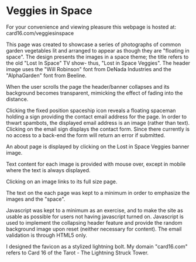 # Veggies in Space

For your convenience and viewing pleasure this webpage is hosted at: card16.com/veggiesinspace

This page was created to showcase a series of photographs of common garden vegetables lit and arranged to appear as though they are "floating in 
space". The design presents the images in a space theme; the title refers to the old "Lost In Space" TV show- thus, "Lost 
in Space Veggies". The header image uses the "Will Robinson" font from DeNada Industries and the "AlphaGarden" font from Beeline.

When the user scrolls the page the header/banner collapses and its background becomes transparent, mimicking the effect of fading into the distance.

Clicking the fixed position spaceship icon reveals a floating spaceman holding a sign providing the contact email address for the page. In order to 
thwart spambots, the displayed email address is an image (rather than text). Clicking on the email sign displays the contact form. Since there 
currently is no access to a back-end the form will return an error if submitted.

An about page is displayed by clicking on the Lost in Space Veggies banner image.

Text content for each image is provided with mouse over, except in mobile where the text is always displayed.

Clicking on an image links to its full size page.

The text on the each page was kept to a minimum in order to emphasize the images and the "space".

Javascript was kept to a minimum as an exercise, and to make the site as usable as possible for users not having javascript turned on. Javascript is 
used to implement the collapsing header feature and provide the random background image upon reset (neither necessary for content). The email 
validation is through HTML5 only.

I designed the favicon as a stylized lightning bolt. My domain "card16.com" refers to Card 16 of the Tarot - The Lightning Struck Tower.
